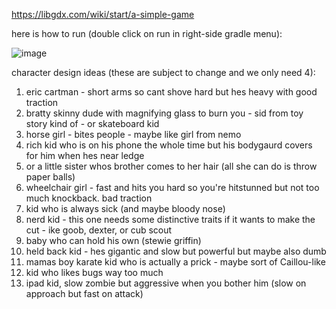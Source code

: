 https://libgdx.com/wiki/start/a-simple-game

here is how to run (double click on run in right-side gradle menu):


![image](https://github.com/jarednpress/Push-OFF/assets/112017486/33f9c5ff-538c-45cd-9ee2-5bbbfb2233c5)


character design ideas (these are subject to change and we only need 4):

1. eric cartman - short arms so cant shove hard but hes heavy with good traction
2. bratty skinny dude with magnifying glass to burn you - sid from toy story kind of - or skateboard kid
3. horse girl - bites people - maybe like girl from nemo
4. rich kid who is on his phone the whole time but his bodygaurd covers for him when hes near ledge
5. or a little sister whos brother comes to her hair (all she can do is throw paper balls)
6. wheelchair girl - fast and hits you hard so you're hitstunned but not too much knockback. bad traction
7. kid who is always sick (and maybe bloody nose)
8. nerd kid - this one needs some distinctive traits if it wants to make the cut - ike goob, dexter, or cub scout
9. baby who can hold his own (stewie griffin)
10. held back kid - hes gigantic and slow but powerful but maybe also dumb
11. mamas boy karate kid who is actually a prick - maybe sort of Caillou-like
12. kid who likes bugs way too much
13. ipad kid, slow zombie but aggressive when you bother him (slow on approach but fast on attack)
